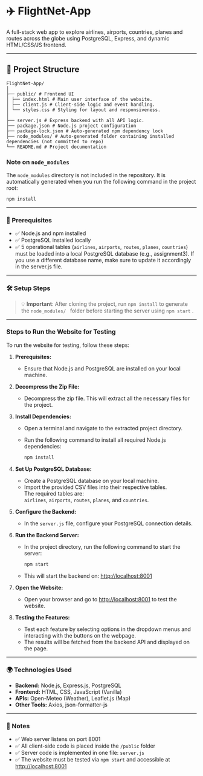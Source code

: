 # ✈️ FlightNet-App

A full-stack web app to explore airlines, airports, countries, planes and routes across the globe using PostgreSQL, Express, and dynamic HTML/CSS/JS frontend.

---

## 📂 Project Structure

```text
FlightNet-App/
│
├── public/ # Frontend UI
│ ├── index.html # Main user interface of the website.
│ ├── client.js # Client-side logic and event handling.
│ └── styles.css # Styling for layout and responsiveness.
│
├── server.js # Express backend with all API logic.
├── package.json # Node.js project configuration
├── package-lock.json # Auto-generated npm dependency lock
├── node_modules/ # Auto-generated folder containing installed dependencies (not committed to repo)
└── README.md # Project documentation
```

### Note on `node_modules`

The `node_modules` directory is not included in the repository. It is automatically generated when you run the following command in the project root:

```bash
npm install
```
---
### 📌 Prerequisites

- ✅ Node.js and npm installed
- ✅ PostgreSQL installed locally
- ✅ 5 operational tables (`airlines`, `airports`, `routes`, `planes`, `countries`) must be loaded into a local PostgreSQL database (e.g., assignment3). If you use a different database name, make sure to update it accordingly in the server.js file.

---

### 🛠️ Setup Steps

> 💡 **Important**: After cloning the project, run `npm install` to generate the `node_modules/ ` folder before starting the server using `npm start` .

---

### Steps to Run the Website for Testing

To run the website for testing, follow these steps:

1. **Prerequisites:**
   - Ensure that Node.js and PostgreSQL are installed on your local machine.

2. **Decompress the Zip File:**
   - Decompress the zip file. This will extract all the necessary files for the project.

3. **Install Dependencies:**
   - Open a terminal and navigate to the extracted project directory.
   - Run the following command to install all required Node.js dependencies:

     ```bash
     npm install
     ```

4. **Set Up PostgreSQL Database:**
   - Create a PostgreSQL database on your local machine.
   - Import the provided CSV files into their respective tables.  
     The required tables are:  
     `airlines`, `airports`, `routes`, `planes`, and `countries`.


5. **Configure the Backend:**
   - In the `server.js` file, configure your PostgreSQL connection details.

6. **Run the Backend Server:**
   - In the project directory, run the following command to start the server:

     ```bash
     npm start
     ```

   - This will start the backend on: [http://localhost:8001](http://localhost:8001)

7. **Open the Website:**
   - Open your browser and go to [http://localhost:8001](http://localhost:8001) to test the website.

8. **Testing the Features:**
   - Test each feature by selecting options in the dropdown menus and interacting with the buttons on the webpage.
   - The results will be fetched from the backend API and displayed on the page.

---
### 🌍 Technologies Used

- **Backend:** Node.js, Express.js, PostgreSQL
- **Frontend:** HTML, CSS, JavaScript (Vanilla)
- **APIs:** Open-Meteo (Weather), Leaflet.js (Map)
- **Other Tools:** Axios, json-formatter-js

---
### 📖 Notes

- ✅ Web server listens on port 8001
- ✅ All client-side code is placed inside the `/public` folder
- ✅ Server code is implemented in one file: `server.js`
- ✅ The website must be tested via `npm start` and accessible at [http://localhost:8001](http://localhost:8001)
